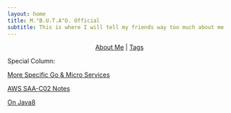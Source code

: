 ```yaml
---
layout: home
title: M."B.U.T.A"O. Official
subtitle: This is where I will tell my friends way too much about me
---
```


<!-- markdownlint-disable MD033 -->

<center>

[About Me](aboutme.md)  |    [Tags](tags.html)

</center>

Special Column:

[More Specific Go & Micro Services](go_index.md)

[AWS SAA-C02 Notes](AWS_index.md)

[On Java8](OnJava8-main/README.md)
